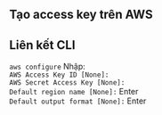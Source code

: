 ## Tạo access key trên AWS

## Liên kết CLI
`aws configure`
Nhập: </br>
`AWS Access Key ID [None]:` </br>
`AWS Secret Access Key [None]:` </br>
`Default region name [None]:` Enter </br>
`Default output format [None]:` Enter </br>
